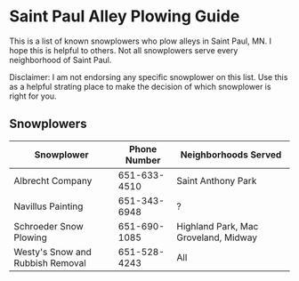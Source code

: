 # Saint Paul Alley Plowing Guide
This is a list of known snowplowers who plow alleys in Saint Paul, MN. I hope this is helpful to others. Not all snowplowers serve every neighborhood of Saint Paul. 

Disclaimer: I am not endorsing any specific snowplower on this list. Use this as a helpful strating place to make the decision of which snowplower is right for you.

## Snowplowers
| Snowplower                       | Phone Number | Neighborhoods Served                 |
| -------------------------------- | ------------ | ------------------------------------ |
| Albrecht Company                 | 651-633-4510 | Saint Anthony Park                   |
| Navillus Painting                | 651-343-6948 | ?                                    |
| Schroeder Snow Plowing           | 651-690-1085 | Highland Park, Mac Groveland, Midway | 
| Westy's Snow and Rubbish Removal | 651-528-4243 | All                                  |
